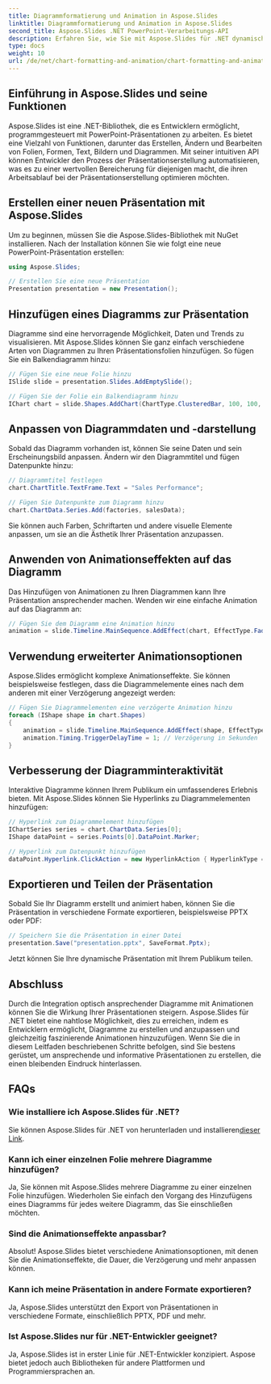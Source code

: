 ```yaml
---
title: Diagrammformatierung und Animation in Aspose.Slides
linktitle: Diagrammformatierung und Animation in Aspose.Slides
second_title: Aspose.Slides .NET PowerPoint-Verarbeitungs-API
description: Erfahren Sie, wie Sie mit Aspose.Slides für .NET dynamische Präsentationen mit faszinierenden Diagrammformatierungen und Animationen erstellen.
type: docs
weight: 10
url: /de/net/chart-formatting-and-animation/chart-formatting-and-animation/
---
```


## Einführung in Aspose.Slides und seine Funktionen

Aspose.Slides ist eine .NET-Bibliothek, die es Entwicklern ermöglicht, programmgesteuert mit PowerPoint-Präsentationen zu arbeiten. Es bietet eine Vielzahl von Funktionen, darunter das Erstellen, Ändern und Bearbeiten von Folien, Formen, Text, Bildern und Diagrammen. Mit seiner intuitiven API können Entwickler den Prozess der Präsentationserstellung automatisieren, was es zu einer wertvollen Bereicherung für diejenigen macht, die ihren Arbeitsablauf bei der Präsentationserstellung optimieren möchten.

## Erstellen einer neuen Präsentation mit Aspose.Slides

Um zu beginnen, müssen Sie die Aspose.Slides-Bibliothek mit NuGet installieren. Nach der Installation können Sie wie folgt eine neue PowerPoint-Präsentation erstellen:

```csharp
using Aspose.Slides;

// Erstellen Sie eine neue Präsentation
Presentation presentation = new Presentation();
```

## Hinzufügen eines Diagramms zur Präsentation

Diagramme sind eine hervorragende Möglichkeit, Daten und Trends zu visualisieren. Mit Aspose.Slides können Sie ganz einfach verschiedene Arten von Diagrammen zu Ihren Präsentationsfolien hinzufügen. So fügen Sie ein Balkendiagramm hinzu:

```csharp
// Fügen Sie eine neue Folie hinzu
ISlide slide = presentation.Slides.AddEmptySlide();

// Fügen Sie der Folie ein Balkendiagramm hinzu
IChart chart = slide.Shapes.AddChart(ChartType.ClusteredBar, 100, 100, 500, 300);
```

## Anpassen von Diagrammdaten und -darstellung

Sobald das Diagramm vorhanden ist, können Sie seine Daten und sein Erscheinungsbild anpassen. Ändern wir den Diagrammtitel und fügen Datenpunkte hinzu:

```csharp
// Diagrammtitel festlegen
chart.ChartTitle.TextFrame.Text = "Sales Performance";

// Fügen Sie Datenpunkte zum Diagramm hinzu
chart.ChartData.Series.Add(factories, salesData);
```

Sie können auch Farben, Schriftarten und andere visuelle Elemente anpassen, um sie an die Ästhetik Ihrer Präsentation anzupassen.

## Anwenden von Animationseffekten auf das Diagramm

Das Hinzufügen von Animationen zu Ihren Diagrammen kann Ihre Präsentation ansprechender machen. Wenden wir eine einfache Animation auf das Diagramm an:

```csharp
// Fügen Sie dem Diagramm eine Animation hinzu
animation = slide.Timeline.MainSequence.AddEffect(chart, EffectType.Fade);
```

## Verwendung erweiterter Animationsoptionen

Aspose.Slides ermöglicht komplexe Animationseffekte. Sie können beispielsweise festlegen, dass die Diagrammelemente eines nach dem anderen mit einer Verzögerung angezeigt werden:

```csharp
// Fügen Sie Diagrammelementen eine verzögerte Animation hinzu
foreach (IShape shape in chart.Shapes)
{
    animation = slide.Timeline.MainSequence.AddEffect(shape, EffectType.Appear);
    animation.Timing.TriggerDelayTime = 1; // Verzögerung in Sekunden
}
```

## Verbesserung der Diagramminteraktivität

Interaktive Diagramme können Ihrem Publikum ein umfassenderes Erlebnis bieten. Mit Aspose.Slides können Sie Hyperlinks zu Diagrammelementen hinzufügen:

```csharp
// Hyperlink zum Diagrammelement hinzufügen
IChartSeries series = chart.ChartData.Series[0];
IShape dataPoint = series.Points[0].DataPoint.Marker;

// Hyperlink zum Datenpunkt hinzufügen
dataPoint.Hyperlink.ClickAction = new HyperlinkAction { HyperlinkType = HyperlinkType.Url, Url = "https://example.com" };
```

## Exportieren und Teilen der Präsentation

Sobald Sie Ihr Diagramm erstellt und animiert haben, können Sie die Präsentation in verschiedene Formate exportieren, beispielsweise PPTX oder PDF:

```csharp
// Speichern Sie die Präsentation in einer Datei
presentation.Save("presentation.pptx", SaveFormat.Pptx);
```

Jetzt können Sie Ihre dynamische Präsentation mit Ihrem Publikum teilen.

## Abschluss

Durch die Integration optisch ansprechender Diagramme mit Animationen können Sie die Wirkung Ihrer Präsentationen steigern. Aspose.Slides für .NET bietet eine nahtlose Möglichkeit, dies zu erreichen, indem es Entwicklern ermöglicht, Diagramme zu erstellen und anzupassen und gleichzeitig faszinierende Animationen hinzuzufügen. Wenn Sie die in diesem Leitfaden beschriebenen Schritte befolgen, sind Sie bestens gerüstet, um ansprechende und informative Präsentationen zu erstellen, die einen bleibenden Eindruck hinterlassen.

## FAQs

### Wie installiere ich Aspose.Slides für .NET?

 Sie können Aspose.Slides für .NET von herunterladen und installieren[dieser Link](https://releases.aspose.com/slides/net/).

### Kann ich einer einzelnen Folie mehrere Diagramme hinzufügen?

Ja, Sie können mit Aspose.Slides mehrere Diagramme zu einer einzelnen Folie hinzufügen. Wiederholen Sie einfach den Vorgang des Hinzufügens eines Diagramms für jedes weitere Diagramm, das Sie einschließen möchten.

### Sind die Animationseffekte anpassbar?

Absolut! Aspose.Slides bietet verschiedene Animationsoptionen, mit denen Sie die Animationseffekte, die Dauer, die Verzögerung und mehr anpassen können.

### Kann ich meine Präsentation in andere Formate exportieren?

Ja, Aspose.Slides unterstützt den Export von Präsentationen in verschiedene Formate, einschließlich PPTX, PDF und mehr.

### Ist Aspose.Slides nur für .NET-Entwickler geeignet?

Ja, Aspose.Slides ist in erster Linie für .NET-Entwickler konzipiert. Aspose bietet jedoch auch Bibliotheken für andere Plattformen und Programmiersprachen an.